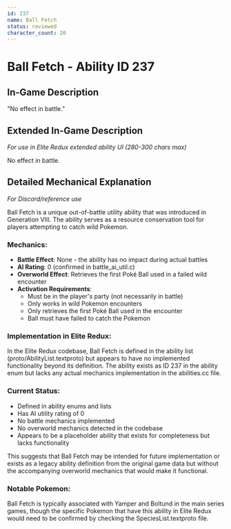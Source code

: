 ```yaml
---
id: 237
name: Ball Fetch
status: reviewed
character_count: 20
---
```


# Ball Fetch - Ability ID 237

## In-Game Description
"No effect in battle."

## Extended In-Game Description
*For use in Elite Redux extended ability UI (280-300 chars max)*

No effect in battle.

## Detailed Mechanical Explanation
*For Discord/reference use*

Ball Fetch is a unique out-of-battle utility ability that was introduced in Generation VIII. The ability serves as a resource conservation tool for players attempting to catch wild Pokemon.

### Mechanics:
- **Battle Effect**: None - the ability has no impact during actual battles
- **AI Rating**: 0 (confirmed in battle_ai_util.c)
- **Overworld Effect**: Retrieves the first Poké Ball used in a failed wild encounter
- **Activation Requirements**: 
  - Must be in the player's party (not necessarily in battle)
  - Only works in wild Pokemon encounters
  - Only retrieves the first Poké Ball used in the encounter
  - Ball must have failed to catch the Pokemon

### Implementation in Elite Redux:
In the Elite Redux codebase, Ball Fetch is defined in the ability list (proto/AbilityList.textproto) but appears to have no implemented functionality beyond its definition. The ability exists as ID 237 in the ability enum but lacks any actual mechanics implementation in the abilities.cc file.

### Current Status:
- Defined in ability enums and lists
- Has AI utility rating of 0
- No battle mechanics implemented
- No overworld mechanics detected in the codebase
- Appears to be a placeholder ability that exists for completeness but lacks functionality

This suggests that Ball Fetch may be intended for future implementation or exists as a legacy ability definition from the original game data but without the accompanying overworld mechanics that would make it functional.

### Notable Pokemon:
Ball Fetch is typically associated with Yamper and Boltund in the main series games, though the specific Pokemon that have this ability in Elite Redux would need to be confirmed by checking the SpeciesList.textproto file.